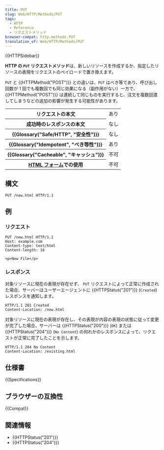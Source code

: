 ```yaml
---
title: PUT
slug: Web/HTTP/Methods/PUT
tags:
  - HTTP
  - Reference
  - リクエストメソッド
browser-compat: http.methods.PUT
translation_of: Web/HTTP/Methods/PUT
---
```

{{HTTPSidebar}}

**HTTP の `PUT` リクエストメソッド**は、新しいリソースを作成するか、指定したリソースの表現をリクエストのペイロードで置き換えます。

`PUT` と {{HTTPMethod("POST")}} との違いは、`PUT` はべき等であり、呼び出し回数が 1 回でも複数回でも同じ効果になる（副作用がない）一方で、 {{HTTPMethod("POST")}} は連続して同じものを実行すると、注文を複数回渡してしまうなどの追加の影響が発生する可能性があります。

<table class="properties">
  <tbody>
    <tr>
      <th scope="row">リクエストの本文</th>
      <td>あり</td>
    </tr>
    <tr>
      <th scope="row">成功時のレスポンスの本文</th>
      <td>なし</td>
    </tr>
    <tr>
      <th scope="row">{{Glossary("Safe/HTTP", "安全性")}}</th>
      <td>なし</td>
    </tr>
    <tr>
      <th scope="row">{{Glossary("Idempotent", "べき等性")}}</th>
      <td>あり</td>
    </tr>
    <tr>
      <th scope="row">{{Glossary("Cacheable", "キャッシュ")}}</th>
      <td>不可</td>
    </tr>
    <tr>
      <th scope="row">
        <a href="/ja/docs/Learn/Forms">HTML フォーム</a>での使用
      </th>
      <td>不可</td>
    </tr>
  </tbody>
</table>

## 構文

```
PUT /new.html HTTP/1.1
```

## 例

### リクエスト

```
PUT /new.html HTTP/1.1
Host: example.com
Content-type: text/html
Content-length: 16

<p>New File</p>
```

### レスポンス

対象リソースに現在の表現が存在せず、 `PUT` リクエストによって正常に作成された場合、サーバーはユーザーエージェントに {{HTTPStatus("201")}} (`Created`) レスポンスを通知します。

```
HTTP/1.1 201 Created
Content-Location: /new.html
```

対象リソースに現在の表現が存在し、その表現が内容の表現の状態に従って変更が完了した場合、サーバーは {{HTTPStatus("200")}} (`OK`) または {{HTTPStatus("204")}} (`No Content`) の何れかのレスポンスによって、リクエストが正常に完了したことを示します。

```
HTTP/1.1 204 No Content
Content-Location: /existing.html
```

## 仕様書

{{Specifications}}

## ブラウザーの互換性

{{Compat}}

## 関連情報

- {{HTTPStatus("201")}}
- {{HTTPStatus("204")}}
